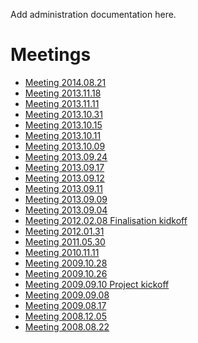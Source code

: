 Add administration documentation here.

Meetings
========

-   [Meeting 2014.08.21](meeting-2014-08-21.html)
-   [Meeting 2013.11.18](meeting-2013-11-18.html)
-   [Meeting 2013.11.11](meeting-2013-11-11.html)
-   [Meeting 2013.10.31](meeting-2013-10-31.html)
-   [Meeting 2013.10.15](meeting-2013-10-15.html)
-   [Meeting 2013.10.11](meeting-2013-10-11.html)
-   [Meeting 2013.10.09](meeting-2013-10-09.html)
-   [Meeting 2013.09.24](meeting-2013-09-24.html)
-   [Meeting 2013.09.17](meeting-2013-09-17.html)
-   [Meeting 2013.09.12](meeting-2013-09-12.html)
-   [Meeting 2013.09.11](meeting-2013-09-11.html)
-   [Meeting 2013.09.09](meeting-2013-09-09.html)
-   [Meeting 2013.09.04](meeting-2013-09-04.html)
-   [Meeting 2012.02.08 Finalisation kidkoff](meeting-2012-02-08.html)
-   [Meeting 2012.01.31](meeting-2012-01-31.html)
-   [Meeting 2011.05.30](meeting-2011-05-30.html)
-   [Meeting 2010.11.11](meeting-2010-11-11.html)
-   [Meeting 2009.10.28](meeting-2009-10-28.html)
-   [Meeting 2009.10.26](meeting-2009-10-26.html)
-   [Meeting 2009.09.10 Project kickoff](meeting-2009-09-10.html)
-   [Meeting 2009.09.08](meeting-2009-09-08.html)
-   [Meeting 2009.08.17](meeting-2009-08-17.html)
-   [Meeting 2008.12.05](meeting-2008-12-05.html)
-   [Meeting 2008.08.22](meeting-2008-08-22.html)
